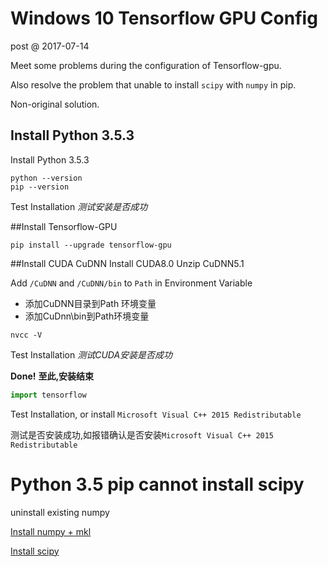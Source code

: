 # Windows 10 Tensorflow GPU Config

post @ 2017-07-14


Meet some problems during the configuration of Tensorflow-gpu.

Also resolve the problem that unable to install `scipy` with `numpy` in pip.

Non-original solution.

<!-- more -->

## Install Python 3.5.3
Install Python 3.5.3
```
python --version
pip --version
```
Test Installation _测试安装是否成功_

##Install Tensorflow-GPU

```
pip install --upgrade tensorflow-gpu
```

##Install CUDA CuDNN
Install CUDA8.0
Unzip CuDNN5.1 

Add `/CuDNN` and `/CuDNN/bin` to `Path` in Environment Variable

- 添加CuDNN目录到Path 环境变量
- 添加CuDnn\bin到Path环境变量

```
nvcc -V
```
Test Installation _测试CUDA安装是否成功_

__Done!__ __至此,安装结束__

```py
import tensorflow
```

Test Installation, or install `Microsoft Visual C++ 2015 Redistributable`

测试是否安装成功,如报错确认是否安装`Microsoft Visual C++ 2015 Redistributable`

# Python 3.5 pip cannot install scipy
uninstall existing numpy

[Install numpy + mkl](http://www.lfd.uci.edu/~gohlke/pythonlibs/#numpy)

[Install scipy](http://www.lfd.uci.edu/~gohlke/pythonlibs/#scipy)
